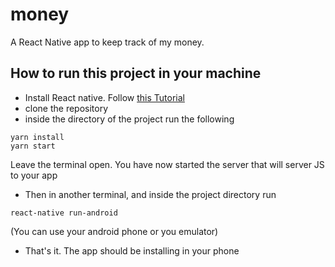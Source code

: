 # money
A React Native app to keep track of my money. 

## How to run this project in your machine 
- Install React native. Follow [this Tutorial](https://facebook.github.io/react-native/docs/getting-started)
- clone the repository 
- inside the directory of the project run the following
```
yarn install
yarn start
```
Leave the terminal open. You have now started the server that will server JS to your app
- Then in another terminal, and inside the project directory run 
```
react-native run-android
```
(You can use your android phone or you emulator)

- That's it. The app should be installing in your phone 


